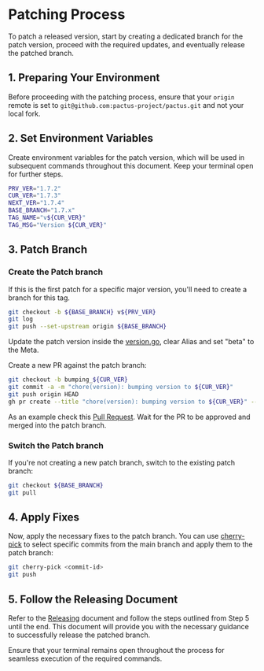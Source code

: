 # Patching Process

To patch a released version, start by creating a dedicated branch for the patch version,
proceed with the required updates, and eventually release the patched branch.

## 1. Preparing Your Environment

Before proceeding with the patching process,
ensure that your `origin` remote is set to `git@github.com:pactus-project/pactus.git` and not your local fork.

## 2. Set Environment Variables

Create environment variables for the patch version, which will be used in subsequent commands throughout this document.
Keep your terminal open for further steps.

```bash
PRV_VER="1.7.2"
CUR_VER="1.7.3"
NEXT_VER="1.7.4"
BASE_BRANCH="1.7.x"
TAG_NAME="v${CUR_VER}"
TAG_MSG="Version ${CUR_VER}"
```

## 3. Patch Branch

### Create the Patch branch

If this is the first patch for a specific major version, you'll need to create a branch for this tag.

```bash
git checkout -b ${BASE_BRANCH} v${PRV_VER}
git log
git push --set-upstream origin ${BASE_BRANCH}
```

Update the patch version inside the [version.go](../version/version.go),
clear Alias and set "beta" to the Meta.

Create a new PR against the patch branch:

```bash
git checkout -b bumping_${CUR_VER}
git commit -a -m "chore(version): bumping version to ${CUR_VER}"
git push origin HEAD
gh pr create --title "chore(version): bumping version to ${CUR_VER}" --body "Bumping version to ${CUR_VER}" --base ${BASE_BRANCH}
```

As an example check this [Pull Request](https://github.com/pactus-project/pactus/pull/1367).
Wait for the PR to be approved and merged into the patch branch.

### Switch the Patch branch

If you're not creating a new patch branch, switch to the existing patch branch:

```bash
git checkout ${BASE_BRANCH}
git pull
```

## 4. Apply Fixes

Now, apply the necessary fixes to the patch branch.
You can use [cherry-pick](https://www.atlassian.com/git/tutorials/cherry-pick) to
select specific commits from the main branch and apply them to the patch branch:

```bash
git cherry-pick <commit-id>
git push
```

## 5. Follow the Releasing Document

Refer to the [Releasing](./releasing.md) document and follow the steps outlined from Step 5 until the end.
This document will provide you with the necessary guidance to successfully release the patched branch.

Ensure that your terminal remains open throughout the process for seamless execution of the required commands.
